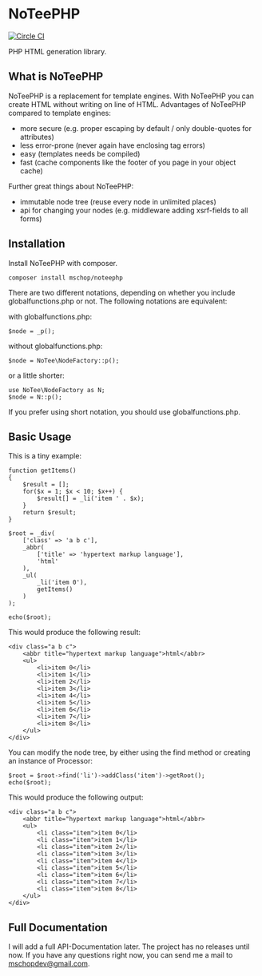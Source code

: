 # NoTeePHP

[![Circle CI](https://circleci.com/gh/mschop/NoTeePHP/tree/master.svg?style=svg)](https://circleci.com/gh/mschop/NoTeePHP/tree/master)

PHP HTML generation library.

## What is NoTeePHP

NoTeePHP is a replacement for template engines. With NoTeePHP you can create HTML without writing on line of HTML.
Advantages of NoTeePHP compared to template engines:

- more secure (e.g. proper escaping by default / only double-quotes for attributes)
- less error-prone (never again have enclosing tag errors)
- easy (templates needs be compiled)
- fast (cache components like the footer of you page in your object cache)

Further great things about NoTeePHP:

- immutable node tree (reuse every node in unlimited places)
- api for changing your nodes (e.g. middleware adding xsrf-fields to all forms)

## Installation

Install NoTeePHP with composer.

```
composer install mschop/noteephp
```

There are two different notations, depending on whether you include globalfunctions.php or not.
The following notations are equivalent:

with globalfunctions.php:

```
$node = _p();
```

without globalfunctions.php:

```
$node = NoTee\NodeFactory::p();
```

or a little shorter:


    use NoTee\NodeFactory as N;
    $node = N::p();


If you prefer using short notation, you should use globalfunctions.php.

## Basic Usage

This is a tiny example:

    function getItems()
    {
        $result = [];
        for($x = 1; $x < 10; $x++) {
            $result[] = _li('item ' . $x);
        }
        return $result;
    }
    
    $root = _div(
        ['class' => 'a b c'],
        _abbr(
            ['title' => 'hypertext markup language'],
            'html'
        ),
        _ul(
            _li('item 0'),
            getItems()
        )
    );
    
    echo($root);

This would produce the following result:

    <div class="a b c">
        <abbr title="hypertext markup language">html</abbr>
        <ul>
            <li>item 0</li>
            <li>item 1</li>
            <li>item 2</li>
            <li>item 3</li>
            <li>item 4</li>
            <li>item 5</li>
            <li>item 6</li>
            <li>item 7</li>
            <li>item 8</li>
        </ul>
    </div>

You can modify the node tree, by either using the find method or creating an instance of Processor:

    $root = $root->find('li')->addClass('item')->getRoot();
    echo($root);
   
This would produce the following output:

    <div class="a b c">
        <abbr title="hypertext markup language">html</abbr>
        <ul>
            <li class="item">item 0</li>
            <li class="item">item 1</li>
            <li class="item">item 2</li>
            <li class="item">item 3</li>
            <li class="item">item 4</li>
            <li class="item">item 5</li>
            <li class="item">item 6</li>
            <li class="item">item 7</li>
            <li class="item">item 8</li>
        </ul>
    </div>


## Full Documentation

I will add a full API-Documentation later. The project has no releases until now.
If you have any questions right now, you can send me a mail to mschopdev@gmail.com.
